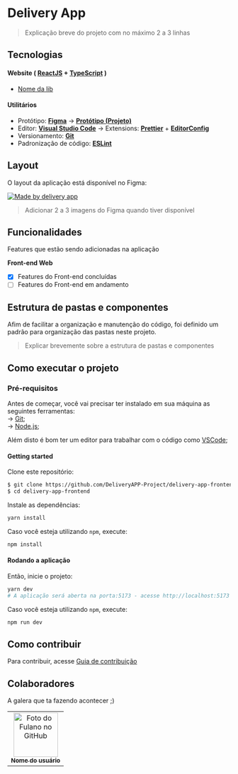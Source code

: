 # Delivery App

> Explicação breve do projeto com no máximo 2 a 3 linhas

## Tecnologias

#### **Website** ( [ReactJS](https://reactjs.org/) + [TypeScript](https://www.typescriptlang.org/) )

- [Nome da lib](https://link-para-lib.com)

#### **Utilitários**

- Protótipo: **[Figma](https://www.figma.com/)** → **[Protótipo (Projeto)](link-para-o-figma-do-teu-projeto)**
- Editor: **[Visual Studio Code](https://code.visualstudio.com/)** → Extensions: **[Prettier](https://prettier.io/)** + **[EditorConfig](https://editorconfig.org/)**
- Versionamento: **[Git](https://git-scm.com)**
- Padronização de código: **[ESLint](https://eslint.org/)**

## Layout

O layout da aplicação está disponível no Figma:

<a href="link-para-o-figma-do-projeto">
  <img alt="Made by delivery app" src="https://img.shields.io/badge/Acessar%20Layout%20-Figma-%2304D361">
</a>

> Adicionar 2 a 3 imagens do Figma quando tiver disponível

## Funcionalidades

Features que estão sendo adicionadas na aplicação

**Front-end Web**

- [x] Features do Front-end concluídas
- [ ] Features do Front-end em andamento

## Estrutura de pastas e componentes

Afim de facilitar a organização e manutenção do código, foi definido um padrão para organização das pastas neste projeto.

> Explicar brevemente sobre a estrutura de pastas e componentes

## Como executar o projeto

### Pré-requisitos

Antes de começar, você vai precisar ter instalado em sua máquina as seguintes ferramentas: <br />
→ [Git](https://git-scm.com);<br />
→ [Node.js](https://nodejs.org/en/);<br />

Além disto é bom ter um editor para trabalhar com o código como [VSCode](https://code.visualstudio.com/);

#### Getting started

Clone este repositório:

```bash
$ git clone https://github.com/DeliveryAPP-Project/delivery-app-frontend
$ cd delivery-app-frontend
```

Instale as dependências:

```bash
yarn install
```

Caso você esteja utilizando `npm`, execute:
```bash
npm install
```

#### Rodando a aplicação

Então, inicie o projeto:

```bash
yarn dev
# A aplicação será aberta na porta:5173 - acesse http://localhost:5173
```

Caso você esteja utilizando `npm`, execute:
```bash
npm run dev
```


## Como contribuir

Para contribuir, acesse [Guia de contribuição](./CONTRIBUTING.md)

## Colaboradores

A galera que ta fazendo acontecer ;)

<table>
  <tr>
    <td align="center">
      <a href="#">
        <img src="link-avatar-github" width="100px;" alt="Foto do Fulano no GitHub"/><br>
        <sub>
          <b>Nome do usuário</b>
        </sub>
      </a>
    </td>
  </tr>
</table>

